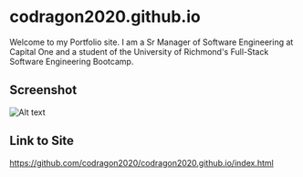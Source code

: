<!-- Repository should contain quality README file with description, screenshot, and link to deployed application. -->

# codragon2020.github.io

Welcome to my Portfolio site. I am a Sr Manager of Software Engineering at Capital One and a student of the University of Richmond's Full-Stack Software Engineering Bootcamp.

## Screenshot

![Alt text](./images/About.png "Screenshot of About")

## Link to Site

https://github.com/codragon2020/codragon2020.github.io/index.html